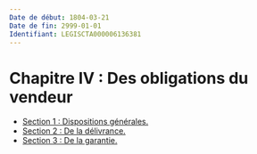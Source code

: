 ```yaml
---
Date de début: 1804-03-21
Date de fin: 2999-01-01
Identifiant: LEGISCTA000006136381
---
```


<h1>Chapitre IV : Des obligations du vendeur</h1>

- [Section 1 : Dispositions générales.](section_1/README.md)
- [Section 2 : De la délivrance.](section_2/README.md)
- [Section 3 : De la garantie.](section_3/README.md)
